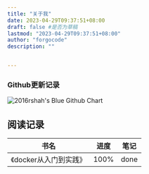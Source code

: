 ```yaml
---
title: "关于我"
date: 2023-04-29T09:37:51+08:00
draft: false #是否为草稿
lastmod: "2023-04-29T09:37:51+08:00"
author: "forgocode"
description: ""


---
```


### Github更新记录

<img src="https://ghchart.rshah.org/409ba5/forgocode" alt="2016rshah's Blue Github Chart" />

## 阅读记录

书名|进度| 笔记
---|---|---
《docker从入门到实践》| 100% | done